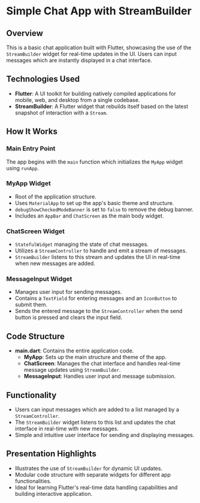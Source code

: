 

# Simple Chat App with StreamBuilder

## Overview

This is a basic chat application built with Flutter, showcasing the use of the `StreamBuilder` widget for real-time updates in the UI. Users can input messages which are instantly displayed in a chat interface.

## Technologies Used

- **Flutter**: A UI toolkit for building natively compiled applications for mobile, web, and desktop from a single codebase.
- **StreamBuilder**: A Flutter widget that rebuilds itself based on the latest snapshot of interaction with a `Stream`.

## How It Works

### Main Entry Point

The app begins with the `main` function which initializes the `MyApp` widget using `runApp`.

### MyApp Widget

- Root of the application structure.
- Uses `MaterialApp` to set up the app's basic theme and structure.
- `debugShowCheckedModeBanner` is set to `false` to remove the debug banner.
- Includes an `AppBar` and `ChatScreen` as the main body widget.

### ChatScreen Widget

- `StatefulWidget` managing the state of chat messages.
- Utilizes a `StreamController` to handle and emit a stream of messages.
- `StreamBuilder` listens to this stream and updates the UI in real-time when new messages are added.

### MessageInput Widget

- Manages user input for sending messages.
- Contains a `TextField` for entering messages and an `IconButton` to submit them.
- Sends the entered message to the `StreamController` when the send button is pressed and clears the input field.

## Code Structure

- **main.dart**: Contains the entire application code.
  - **MyApp**: Sets up the main structure and theme of the app.
  - **ChatScreen**: Manages the chat interface and handles real-time message updates using `StreamBuilder`.
  - **MessageInput**: Handles user input and message submission.

## Functionality

- Users can input messages which are added to a list managed by a `StreamController`.
- The `StreamBuilder` widget listens to this list and updates the chat interface in real-time with new messages.
- Simple and intuitive user interface for sending and displaying messages.

## Presentation Highlights

- Illustrates the use of `StreamBuilder` for dynamic UI updates.
- Modular code structure with separate widgets for different app functionalities.
- Ideal for learning Flutter's real-time data handling capabilities and building interactive application.
